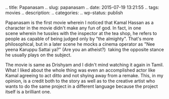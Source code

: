 .. title: Papanasam
.. slug: papanasam
.. date: 2015-07-19 13:21:55
.. tags: movies
.. description: 
.. categories: 
.. wp-status: publish

<html><body><p>Papanasam is the first movie wherein I noticed that Kamal Hassan as a character in the movie didn't make any fun of god. In fact, in one scene wherein he tussles with the inspector at the tea shop, he refers to people as capable of being judged only by "the almighty". That's more philosophical, but in a later scene he mocks a cinema operator as "Nee yeena Karuppu Sattai ya?" (Are you an atheist?)  taking the opposite stance he usually plays on the subject.



The movie is same as Drishyam and I didn't mind watching it again in Tamil. What I liked about the whole thing was even an accomplished actor like Kamal agreeing to act ditto and not shying away from a remake. This, in my opinion, is a credit both to the story as well as to the creative artist who wants to do the same project in a different language because the project itself is a brilliant one.</p></body></html>